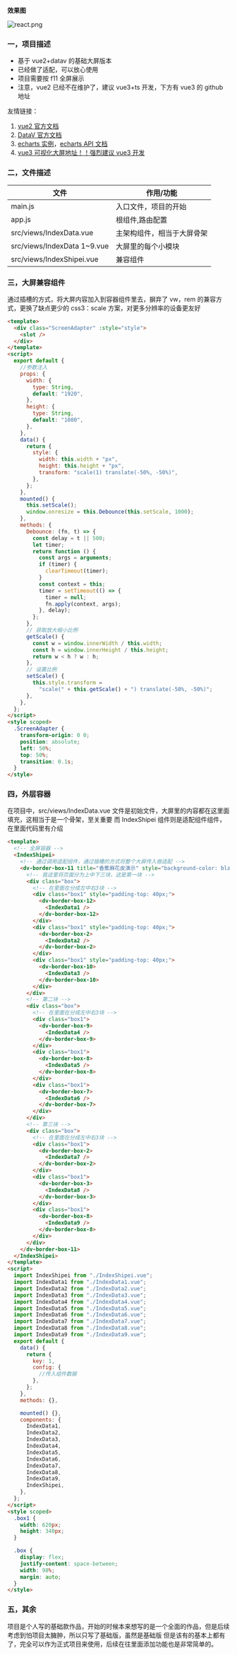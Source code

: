 **效果图**

<p>
    <img src="https://img.picui.cn/free/2024/07/17/66977d3172305.png" alt="react.png" title="react.png" />
</p>

### 一，项目描述

- 基于 vue2+datav 的基础大屏版本
- 已经做了适配，可以放心使用
- 项目需要按 f11 全屏展示
- 注意，vue2 已经不在维护了，建议 vue3+ts 开发，下方有 vue3 的 github 地址

友情链接：

1.  [vue2 官方文档](https://v2.cn.vuejs.org/)
2.  [DataV 官方文档](http://datav.jiaminghi.com/guide/)
3.  [echarts 实例](https://echarts.apache.org/examples/zh/index.html)，[echarts API 文档](https://echarts.apache.org/zh/api.html#echarts)
4.  [vue3 可视化大屏地址！！强烈建议 vue3 开发](https://github.com/huwenwu2017/vue3-datav)

### 二，文件描述

| 文件                        | 作用/功能                  |
| --------------------------- | -------------------------- |
| main.js                     | 入口文件，项目的开始       |
| app.js                      | 根组件,路由配置            |
| src/views/IndexData.vue     | 主架构组件，相当于大屏骨架 |
| src/views/IndexData 1~9.vue | 大屏里的每个小模块         |
| src/views/IndexShipei.vue   | 兼容组件                   |

### 三，大屏兼容组件

通过插槽的方式，将大屏内容加入到容器组件里去，摒弃了 vw，rem 的兼容方式，更换了缺点更少的 css3：scale 方案，对更多分辨率的设备更友好

```html
<template>
  <div class="ScreenAdapter" :style="style">
    <slot />
  </div>
</template>
<script>
  export default {
    //参数注入
    props: {
      width: {
        type: String,
        default: "1920",
      },
      height: {
        type: String,
        default: "1080",
      },
    },
    data() {
      return {
        style: {
          width: this.width + "px",
          height: this.height + "px",
          transform: "scale(1) translate(-50%, -50%)",
        },
      };
    },
    mounted() {
      this.setScale();
      window.onresize = this.Debounce(this.setScale, 1000);
    },
    methods: {
      Debounce: (fn, t) => {
        const delay = t || 500;
        let timer;
        return function () {
          const args = arguments;
          if (timer) {
            clearTimeout(timer);
          }
          const context = this;
          timer = setTimeout(() => {
            timer = null;
            fn.apply(context, args);
          }, delay);
        };
      },
      // 获取放大缩小比例
      getScale() {
        const w = window.innerWidth / this.width;
        const h = window.innerHeight / this.height;
        return w < h ? w : h;
      },
      // 设置比例
      setScale() {
        this.style.transform =
          "scale(" + this.getScale() + ") translate(-50%, -50%)";
      },
    },
  };
</script>
<style scoped>
  .ScreenAdapter {
    transform-origin: 0 0;
    position: absolute;
    left: 50%;
    top: 50%;
    transition: 0.1s;
  }
</style>
```

### 四，外层容器

在项目中，src/views/IndexData.vue 文件是初始文件，大屏里的内容都在这里面填充，这相当于是一个骨架，至关重要
而 IndexShipei 组件则是适配组件组件，在里面代码里有介绍

```html
<template>
  <!-- 全屏容器 -->
  <IndexShipei>
    <!-- 通过调用适配组件，通过插槽的方式将整个大屏传入做适配 -->
    <dv-border-box-11 title="香蕉麻花皮演示" style="background-color: black;">
      <!-- 我这里将页面分为上中下三块，这是第一块 -->
      <div class="box">
        <!-- 在里面在分成左中右3块 -->
        <div class="box1" style="padding-top: 40px;">
          <dv-border-box-12>
            <IndexData1 />
          </dv-border-box-12>
        </div>
        <div class="box1" style="padding-top: 40px;">
          <dv-border-box-2>
            <IndexData2 />
          </dv-border-box-2>
        </div>
        <div class="box1" style="padding-top: 40px;">
          <dv-border-box-10>
            <IndexData3 />
          </dv-border-box-10>
        </div>
      </div>
      <!-- 第二块 -->
      <div class="box">
        <!-- 在里面在分成左中右3块 -->
        <div class="box1">
          <dv-border-box-9>
            <IndexData4 />
          </dv-border-box-9>
        </div>
        <div class="box1">
          <dv-border-box-8>
            <IndexData5 />
          </dv-border-box-8>
        </div>
        <div class="box1">
          <dv-border-box-7>
            <IndexData6 />
          </dv-border-box-7>
        </div>
      </div>
      <!-- 第三块 -->
      <div class="box">
        <!-- 在里面在分成左中右3块 -->
        <div class="box1">
          <dv-border-box-2>
            <IndexData7 />
          </dv-border-box-2>
        </div>
        <div class="box1">
          <dv-border-box-3>
            <IndexData8 />
          </dv-border-box-3>
        </div>
        <div class="box1">
          <dv-border-box-8>
            <IndexData9 />
          </dv-border-box-8>
        </div>
      </div>
    </dv-border-box-11>
  </IndexShipei>
</template>
<script>
  import IndexShipei from "./IndexShipei.vue";
  import IndexData1 from "./IndexData1.vue";
  import IndexData2 from "./IndexData2.vue";
  import IndexData3 from "./IndexData3.vue";
  import IndexData4 from "./IndexData4.vue";
  import IndexData5 from "./IndexData5.vue";
  import IndexData6 from "./IndexData6.vue";
  import IndexData7 from "./IndexData7.vue";
  import IndexData8 from "./IndexData8.vue";
  import IndexData9 from "./IndexData9.vue";
  export default {
    data() {
      return {
        key: 1,
        config: {
          //传入组件数据
        },
      };
    },
    methods: {},

    mounted() {},
    components: {
      IndexData1,
      IndexData2,
      IndexData3,
      IndexData4,
      IndexData5,
      IndexData6,
      IndexData7,
      IndexData8,
      IndexData9,
      IndexShipei,
    },
  };
</script>
<style scoped>
  .box1 {
    width: 620px;
    height: 340px;
  }

  .box {
    display: flex;
    justify-content: space-between;
    width: 98%;
    margin: auto;
  }
</style>
```

### 五，其余

项目是个人写的基础款作品，开始的时候本来想写的是一个全面的作品，但是后续考虑到怕项目太臃肿，所以只写了基础版，虽然是基础版
但是该有的基本上都有了，完全可以作为正式项目来使用，后续在往里面添加功能也是非常简单的。
